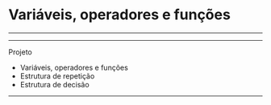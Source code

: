 # Variáveis, operadores e funções
**************************************************


**************************************************
Projeto

- Variáveis, operadores e funções
- Estrutura de repetição
- Estrutura de decisão
***********************************************
